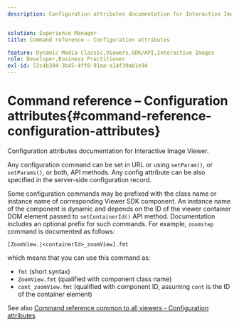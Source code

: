 ```yaml
---
description: Configuration attributes documentation for Interactive Image Viewer.


solution: Experience Manager
title: Command reference – Configuration attributes

feature: Dynamic Media Classic,Viewers,SDK/API,Interactive Images
role: Developer,Business Practitioner
exl-id: 53c4b304-3b45-4ff0-91aa-a14f39ab1e94
---
```

# Command reference – Configuration attributes{#command-reference-configuration-attributes}

Configuration attributes documentation for Interactive Image Viewer.

Any configuration command can be set in URL or using `setParam()`, or `setParams()`, or both, API methods. Any config attribute can be also specified in the server-side configuration record.

Some configuration commands may be prefixed with the class name or instance name of corresponding Viewer SDK component. An instance name of the component is dynamic and depends on the ID of the viewer container DOM element passed to `setContainerId()` API method. Documentation includes an optional prefix for such commands. For example, `zoomstep` command is documented as follows:

`[ZoomView.|<containerId>_zoomView].fmt`

which means that you can use this command as:

* `fmt` (short syntax) 
* `ZoomView.fmt` (qualified with component class name) 
* `cont_zoomView.fmt` (qualified with component ID, assuming `cont` is the ID of the container element)

See also [Command reference common to all viewers - Configuration attributes](../../../r-html5-viewer-20-cmdref-configattrib/r-html5-viewer-20-cmdref-configattrib.md#concept-850e0f2c49b949deb7cfbfd330d329bd)
